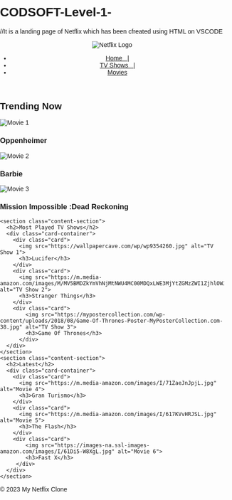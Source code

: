 # CODSOFT-Level-1-
//It is a landing page of Netflix which has been cfreated using HTML on VSCODE
<html>
<html lang="en">
<head>
  <meta charset="UTF-8">
  <meta name="viewport" content="width=device-width, initial-scale=1.0">
  <title>Netflix</title>
  <style>
    body {
    font-family: Arial, sans-serif;
    margin: 0;
    padding: 0;
  }
  
  .container {
    max-width: 1200px;
    margin: 0 auto;
    padding: 20px;
  }
  
  header {
    display: flex;
    justify-content: space-between;
    align-items: center;
    background-color: #111;
    padding: 10px 0;
  }
  
  .logo {
    width: 200px;
    height: 100px;
  }
  
  nav ul {
    list-style: none;
    margin: 0;
    padding: 0;
  }
  
  nav li {
    display: inline;
    margin-left: 20px;
  }
  
  nav a {
    color: #fff;
    text-decoration: none;
  }
  
  nav a:hover {
    text-decoration: underline;
  }
  
  main {
    background-color: #222;
    padding: 20px;
  }
  
  .content-section {
    margin-bottom: 40px;
  }
  
  .content-section h2 {
    color: #fff;
  }
  
  .card-container {
    display: grid;
    grid-template-columns: repeat(auto-fit, minmax(200px, 1fr));
    gap: 20px;
  }
  
  .card {
    border-radius: 8px;
    overflow: hidden;
    box-shadow: 0 2px 5px rgba(0, 0, 0, 0.3);
    transition: transform 0.2s;
  }
  
  .card img {
    width: 80%;
    height: 630px;
    object-fit: fill;
  }
  
  .card h3 {
    color: #fff;
    padding: 10px;
    font-size: 18px;
  }
  
  footer {
    background-color: #111;
    color: #fff;
    text-align: center;
    padding: 10px;
  }
  
  </style>
</head>

<body>
  <header>
    <div class="container">
      <img src="https://www.edigitalagency.com.au/wp-content/uploads/Netflix-logo-red-black-png.png" alt="Netflix Logo" class="logo">
      <nav>
        <ul>
          <li><a href="#" target="_blank">Home &nbsp;&nbsp;|</a></li>
          <li><a href="#" target="_blank">TV Shows &nbsp;&nbsp;|</a></li>
          <li><a href="#" target="_blank">Movies</a></li>
        </ul>
      </nav>
    </div>
  </header>

  <main>
    <section class="content-section">
      <h2>Trending Now</h2>
      <div class="card-container">
        <div class="card">
          <img src="https://pbs.twimg.com/media/FvUVt3hXgAAxP1H.jpg" alt="Movie 1">
          <h3>Oppenheimer</h3>
        </div>
        <div class="card">
          <img src="https://mymodernmet.com/wp/wp-content/uploads/2023/04/barbie-movie-posters-4.jpg" alt="Movie 2">
          <h3>Barbie</h3>
        </div>
        <div class="card">
            <img src="https://s3.amazonaws.com/static.rogerebert.com/uploads/movie/movie_poster/mission-impossible---dead-reckoning-part-one-2023/large_mission-impossible-dead-reckoning-part-one-MIDRP1_Dom_2037x3000_Payoff_Digital_1sht_01_Fin18_rgb.jpg" alt="Movie 3">
            <h3>Mission Impossible :Dead Reckoning</h3>
          </div>
      </div>
    </section>

    <section class="content-section">
      <h2>Most Played TV Shows</h2>
      <div class="card-container">
        <div class="card">
          <img src="https://wallpapercave.com/wp/wp9354260.jpg" alt="TV Show 1">
          <h3>Lucifer</h3>
        </div>
        <div class="card">
          <img src="https://m.media-amazon.com/images/M/MV5BMDZkYmVhNjMtNWU4MC00MDQxLWE3MjYtZGMzZWI1ZjhlOWJmXkEyXkFqcGdeQXVyMTkxNjUyNQ@@._V1_FMjpg_UX1000_.jpg" alt="TV Show 2">
          <h3>Stranger Things</h3>
        </div>
        <div class="card">
            <img src="https://mypostercollection.com/wp-content/uploads/2018/08/Game-Of-Thrones-Poster-MyPosterCollection.com-38.jpg" alt="TV Show 3">
            <h3>Game Of Thrones</h3>
          </div>
      </div>
    </section>
    <section class="content-section">
      <h2>Latest</h2>
      <div class="card-container">
        <div class="card">
          <img src="https://m.media-amazon.com/images/I/71ZaeJnJpjL.jpg" alt="Movie 4">
          <h3>Gran Turismo</h3>
        </div>
        <div class="card">
          <img src="https://m.media-amazon.com/images/I/617KVvHRJSL.jpg" alt="Movie 5">
          <h3>The Flash</h3>
        </div>
        <div class="card">
            <img src="https://images-na.ssl-images-amazon.com/images/I/61Di5-W8XgL.jpg" alt="Movie 6">
            <h3>Fast X</h3>
         </div>
      </div>
    </section>
  </main>

  <footer>
    <p>&copy; 2023 My Netflix Clone</p>
  </footer>
</body>

</html>
